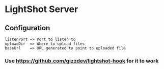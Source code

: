 # LightShot Server

## Configuration

```
listenPort => Port to listen to
uploadDir  => Where to upload files
baseUrl    => URL generated to point to uploaded file
```

### Use https://github.com/gizzdev/lightshot-hook for it to work
